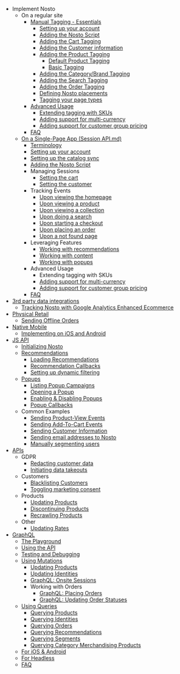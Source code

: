 * Implement Nosto
  * On a regular site
    * [Manual Tagging - Essentials](Manual-implementation.md)
      * [Setting up your account](Setting-up-your-account.md)
      * [Adding the Nosto Script](Add-Nosto-script.md)
      * [Adding the Cart Tagging](Cart-Tagging.md)
      * [Adding the Customer information](Adding-the-customer-information.md)
      * [Adding the Product Tagging](Product-Tagging.md)
        * [Default Product Tagging](Basic:-Default-Product-Tagging.md)
        * [Basic Tagging](Basic:-Minimum-Product-Tagging.md)
      * [Adding the Category/Brand Tagging](Category-&-Brand-tagging.md)
      * [Adding the Search Tagging](Search-Tagging.md)
      * [Adding the Order Tagging](Order-Tagging.md)
      * [Defining Nosto placements](Defining-Nosto-placements.md)
      * [Tagging your page types](Tag-your-page-types.md)
    * [Advanced Usage](Advanced-implementation.md)
      * [Extending tagging with SKUs](Extending-tagging-with-SKUs.md)
      * [Adding support for multi-currency](Adding-support-for-multi-currency.md)
      * [Adding support for customer group pricing](Adding-support-for-customer-group-pricing.md)
    * [FAQ](Basic:-FAQ.md)
  * [On a Single-Page App (Session API.md)](SPA:-Implementation-Guide-(Session-API.md).md)
      * [Terminology](Session-API---Terminology.md)
      * [Setting up your account](SPA:-Basics#Setting-up-your-account.md)
      * [Setting up the catalog sync](SPA:-Basics#setting-up-the-catalog-sync.md)
      * [Adding the Nosto Script](SPA:-Basics#Add-Nosto-script.md)
      * Managing Sessions
        * [Setting the cart
](SPA:-Basics#setting-the-cart.md)
        * [Setting the customer
](SPA:-Basics#setting-the-customer.md)
       * Tracking Events
         * [Upon viewing the homepage](SPA:-Basics#upon-viewing-the-homepage.md) 
         * [Upon viewing a product
](SPA:-Basics#upon-viewing-a-product.md)
         * [Upon viewing a collection
](SPA:-Basics#upon-viewing-a-collection.md)
         * [Upon doing a search
](SPA:-Basics#upon-doing-a-search.md)
         * [Upon starting a checkout
](SPA:-Basics#upon-starting-a-checkout.md)
         * [Upon placing an order](SPA:-Basics#upon-placing-an-order.md)
         * [Upon a not found page](SPA:-Basics#upon-viewing-a-page-that-was-not-found-404.md)
    * Leveraging Features
      * [Working with recommendations](SPA:-Basics#working-with-recommendations.md)
      * [Working with content](SPA:-Basics#working-with-content.md)
      * [Working with popups](SPA:-Basics#working-with-popups.md)
    * Advanced Usage
      * Extending tagging with SKUs
      * [Adding support for multi-currency](SPA:-Adding-support-for-multi-currency.md)
      * [Adding support for customer group pricing](SPA:-Adding-support-for-customer-group-pricing.md)
    * [FAQ](SPA:-FAQ.md)
* [3rd party data integrations](3rd-party-data-integrations.md)
  * [Tracking Nosto with Google Analytics Enhanced Ecommerce](Tracking-Nosto-with-Google-Analytics.md)
* [Physical Retail](Physical-Retail.md)
  * [Sending Offline Orders](Sending-Offline-Orders.md)
* [Native Mobile](Native-Mobile.md)
  * [Implementing on iOS and Android](Implementing-on-iOS-and-Android.md)
* [JS API](JS-APIs.md)
  * [Initializing Nosto](Initializing-Nosto.md)
  * [Recommendations](Recommendations.md)
    * [Loading Recommendations](Loading-Recommendations.md)
    * [Recommendation Callbacks](Recommendation-Callbacks.md)
    * [Setting up dynamic filtering](Setting-up-dynamic-filtering.md)
  * [Popups](Popups.md)
    * [Listing Popup Campaigns](Listing-Popup-Campaigns.md)
    * [Opening a Popup](Opening-a-Popup.md)
    * [Enabling & Disabling Popups](Enabling-&-Disabling-Popups.md)
    * [Popup Callbacks](Popup-Callbacks.md)
  * Common Examples
    * [Sending Product-View Events](Sending-Product-View-Events.md)
    * [Sending Add-To-Cart Events](Sending-Add-To-Cart-Events.md)
    * [Sending Customer Information](Sending-customer-information.md)
    * [Sending email addresses to Nosto](Sending-email-addresses-to-Nosto.md)
    * [Manually segmenting users](Manually-Segmenting-Users.md)
* [APIs](APIs.md)
  * GDPR
    * [Redacting customer data](Sanitizing-customer-data-using-the-Redaction-API.md)
    * [Initiating data takeouts](Initiating-data-takeouts-via-the-Takeout-APIs.md)
  * Customers
    * [Blacklisting Customers](Blacklisting-customers-using-the-Blacklist-API.md)
    * [Toggling marketing consent](Toggling-email-opt-in-using-the-Consent-API.md)
  * Products
    * [Updating Products](Updating-products-using-the-Products-API.md)
    * [Discontinuing Products](Discontinuing-Products.md)
    * [Recrawling Products](Recrawling-products-using-the-Recrawl-API.md)
  * Other
    * [Updating Rates](Updating-Rates-using-the-Rates-API.md)
* [GraphQL](GraphQL:-An-Introduction.md)
    * [The Playground](GraphQL:-The-Playground.md)
    * [Using the API](GraphQL:-Using-the-API.md)
    * [Testing and Debugging](GraphQL:-Testing-&-Debugging.md)
    * [Using Mutations](GraphQL:-Using-Mutations.md)
        * [Updating Products](GraphQL:-Updating-Products.md)
        * [Updating Identities](GraphQL:-Updating-Identities.md)
        * [GraphQL: Onsite Sessions
](GraphQL:-Onsite-Sessions.md)
        * Working with Orders
          * [GraphQL: Placing Orders
](GraphQL:-Placing-Orders.md)
          * [GraphQL: Updating Order Statuses
](GraphQL:-Updating-Order-Statuses.md)
    * [Using Queries](GraphQL:-Using-Queries.md)
        * [Querying Products](GraphQL:-Querying-Products.md)
        * [Querying Identities](GraphQL:-Querying-Identities.md)
        * [Querying Orders](GraphQL:-Querying-Orders.md)
        * [Querying Recommendations](GraphQL:-Querying-Recommendations.md)
        * [Querying Segments](GraphQL:-Querying-Segments.md)
        * [Querying Category Merchandising Products](GraphQL:-Querying-Category-Merchandising-Products.md)
    * [For iOS & Android](GraphQL:-For-iOS-&-Android.md)
    * [For Headless](GraphQL:-For-Headless.md)
    * [FAQ](GraphQL:-FAQ.md)